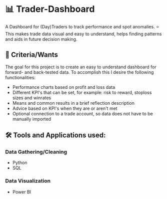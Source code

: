 # 📊 Trader-Dashboard
A Dashboard for (Day)Traders to track performance and spot anomalies. ⭐
This makes trade data visual and easy to understand, helps finding patterns and aids in future decision making.

## 📃 Criteria/Wants
The goal for this project is to create an easy to understand dashboard for forward- and back-tested data.
To accomplish this I desire the following functionalities:
- Performance charts based on profit and loss data
- Different KPI's that can be set, for example: risk to reward, stoploss sizes and winrates
- Means and common results in a brief reflection description
- Advice based on KPI's when they are or aren't met
- Optional connection to a trade account, so data does not have to be manually imported

## 🛠️ Tools and Applications used:
### Data Gathering/Cleaning
- Python 
- SQL
### Data Visualization
- Power BI
